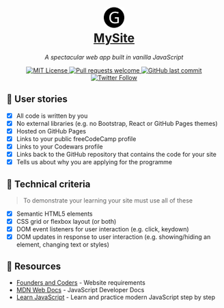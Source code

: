 <h1 align="center">
    <img src='images/logo.png' width='48'/>
    <br/>
    <a
      href="https://josephgattuso.github.io/josephgattuso.github.io"
      target="_blank"
      rel="noopener noreferrer nofollow"
    >
      MySite
    </a>
  </h1>

<p align='center'>
  <em>
    A spectacular web app built in vanilla JavaScript
  </em>
</p>

<p align="center">
  <a
    href="https://github.com/josephgattuso/josephgattuso.github.io/blob/master/LICENSE"
  >
    <img
      alt="MIT License"
      src="https://img.shields.io/github/license/josephgattuso/josephgattuso.github.io"
    />
  </a>
    <a
    href="https://github.com/josephgattuso/josephgattuso.github.io/pulls"
  >
  <img
    alt="Pull requests welcome"
    src="https://img.shields.io/badge/PRs-welcome-blue.svg?style=flat-square"
  />
  </a>
  <a
    href="https://github.com/josephgattuso/josephgattuso.github.io/commits/master"
  >
    <img
      alt="GitHub last commit"
      src="https://img.shields.io/github/last-commit/josephgattuso/josephgattuso.github.io?style=flat-square"
    />
  </a>
  <a
    target="_blank"
    href="https://twitter.com/intent/follow?screen_name=joeetuso"
  >
    <img
      alt="Twitter Follow"
      src="https://img.shields.io/twitter/follow/joeetuso?style=flat-square"
    />
  </a>
</p>

<!-- ## 🚀 Quick start -->

## 📖 User stories

- [x] All code is written by you
- [x] No external libraries (e.g. no Bootstrap, React or GitHub Pages themes)
- [x] Hosted on GitHub Pages
- [x] Links to your public freeCodeCamp profile
- [x] Links to your Codewars profile
- [x] Links back to the GitHub repository that contains the code for your site
- [x] Tells us about why you are applying for the programme

## 📐 Technical criteria

> To demonstrate your learning your site must use all of these

- [x] Semantic HTML5 elements
- [x] CSS grid or flexbox layout (or both)
- [x] DOM event listeners for user interaction (e.g. click, keydown)
- [x] DOM updates in response to user interaction (e.g. showing/hiding an element, changing text or styles)

## 🔗 Resources

- [Founders and Coders](https://www.foundersandcoders.com/requirements/website) - Website requirements
- [MDN Web Docs](https://developer.mozilla.org/en-US/docs/Web/JavaScript/Reference) - JavaScript Developer Docs
- [Learn JavaScript](https://learnjavascript.online/) - Learn and practice modern JavaScript step by step
